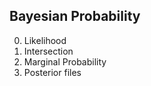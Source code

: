 ## Bayesian Probability

 0. Likelihood
 1. Intersection
 2. Marginal Probability
 3. Posterior files
